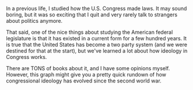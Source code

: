 In a previous life, I studied how the U.S. Congress made laws.  It may sound boring, but it was so exciting that I quit and very rarely talk to strangers about politics anymore.

That said, one of the nice things about studying the American federal legislature is that it has existed in a current form for a few hundred years. It is true that the United States has become a two party system (and we were destined for that at the start), but we've learned a lot about how ideology in Congress works.

There are TONS of books about it, and I have some opinions myself. However, this graph might give you a pretty quick rundown of how congressional ideology has evolved since the second world war.